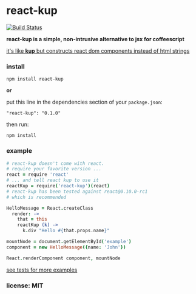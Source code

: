 # react-kup

[![Build Status](https://travis-ci.org/snd/react-kup.png)](https://travis-ci.org/snd/react-kup)

**react-kup is a simple, non-intrusive alternative to jsx for coffeescript**

[it's like **kup** but constructs react dom components instead of html strings](https://github.com/snd/kup)

### install

```
npm install react-kup
```

**or**

put this line in the dependencies section of your `package.json`:

```
"react-kup": "0.1.0"
```

then run:

```
npm install
```

### example

```coffeescript
# react-kup doesn't come with react.
# require your favorite version ...
react = require 'react'
# ... and tell react kup to use it
reactKup = require('react-kup')(react)
# react-kup has been tested against react@0.10.0-rc1
# which is recommended

HelloMessage = React.createClass
  render: ->
    that = this
    reactKup (k) ->
      k.div "Hello #{that.props.name}"

mountNode = document.getElementById('example')
component = new HelloMessage({name: 'John'})

React.renderComponent component, mountNode
```

[see tests for more examples](test/react-kup.coffee)

### license: MIT
